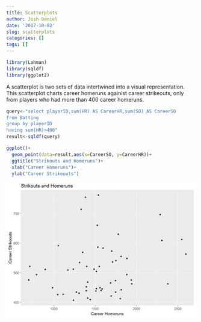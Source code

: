 ```yaml
---
title: Scatterplots
author: Josh Daniel
date: '2017-10-02'
slug: scatterplots
categories: []
tags: []
---
```



```r
library(Lahman)
library(sqldf)
library(ggplot2)
```



A scatterplot is two sets of data  intertwined into a visual representation. This scatterplot charts career homeruns againist career strikeouts, only from players who had more than 400 career homeruns.


```r
query<-"select playerID,sum(HR) AS CareerHR,sum(SO) AS CareerSO 
from Batting 
group by playerID 
having sum(HR)>400"
result<-sqldf(query)
```


```r
ggplot()+
  geom_point(data=result,aes(x=CareerSO, y=CareerHR))+
  ggtitle("Strikouts and Homeruns")+
  xlab("Career Homeruns")+
  ylab("Career Strikeouts")
```

<img src="2017-10-02-scatterplots_files/figure-html/unnamed-chunk-3-1.png" width="672" />

